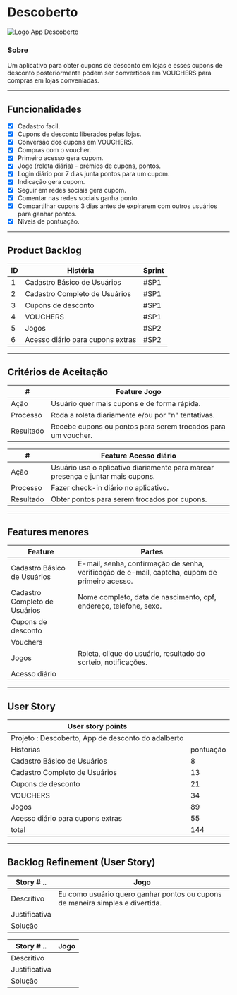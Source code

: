 # Descoberto
![Logo App Descoberto](https://blogger.googleusercontent.com/img/b/R29vZ2xl/AVvXsEhOIX28KFUbhYIzj1LNaOeODE3b5kELRMTNbafvx63agJ_vXjDx4I4EDY6ymQ2UW5Cl68G28OV1GpZ388SZP_fJeXx-dp1uakX__HkJHM6PitzkH2ctjlOb9-J97aKkMq1JAnMtPlctCc04eVXWdpJB-o7mVw7p9ssUZxwEgiAtrByMN909a1kSDQqxRg/s320/Descoberto%20logo.png)

### Sobre
Um aplicativo para obter cupons de desconto em lojas e esses cupons de desconto posteriormente podem ser convertidos em VOUCHERS para compras em lojas conveniadas. 

---
## Funcionalidades
- [x] Cadastro facil.
- [x] Cupons de desconto liberados pelas lojas.
- [x] Conversão dos cupons em VOUCHERS.
- [x] Compras com o voucher. 
- [x] Primeiro acesso gera cupom. 
- [x] Jogo (roleta diária) - prêmios de cupons, pontos.
- [x] Login diário por 7 dias junta pontos para um cupom.
- [x] Indicação gera cupom.
- [x] Seguir em redes sociais gera cupom. 
- [x] Comentar nas redes sociais ganha ponto.
- [x] Compartilhar cupons 3 dias antes de expirarem com outros usuários para ganhar pontos.
- [x] Níveis de pontuação. 

---
## Product Backlog
| ID | História | Sprint |
| --- | --- | --- |
| 1 | Cadastro Básico de Usuários | #SP1 |
| 2 | Cadastro Completo de Usuários | #SP1 |
| 3 | Cupons de desconto | #SP1 |
| 4 | VOUCHERS | #SP1 |
| 5 | Jogos | #SP2 |
| 6 | Acesso diário para cupons extras | #SP2 |

---

## Critérios de Aceitação
| #|Feature Jogo|
| --- | --- |
|Ação | Usuário quer mais cupons e de forma rápida. |
|Processo | Roda a roleta diariamente e/ou por "n" tentativas. |
|Resultado | Recebe cupons ou pontos para serem trocados para um voucher. |

| #|Feature Acesso diário|
| --- | --- | 
|Ação | Usuário usa o aplicativo diariamente para marcar presença e juntar mais cupons.  |
|Processo | Fazer check-in diário no aplicativo.  |
|Resultado  | Obter pontos para serem trocados por cupons.
---
## Features menores
| Feature| Partes|
| --- | --- | 
|Cadastro Básico de Usuários  | E-mail, senha, confirmação de senha, verificação de e-mail, captcha, cupom de primeiro acesso.  |
|Cadastro Completo de Usuários  | Nome completo, data de nascimento, cpf, endereço, telefone, sexo. |
|Cupons de desconto | |
| Vouchers | |
| Jogos | Roleta, clique do usuário, resultado do sorteio, notificações.|
| Acesso diário | |
---
## User Story
| User story points ||
| --- | --- |
| Projeto : Descoberto, App de desconto do adalberto |
| Historias | pontuação |
| Cadastro Básico de Usuários | 8 |
| Cadastro Completo de Usuários | 13 |
| Cupons de desconto | 21 |
| VOUCHERS | 34 |
| Jogos | 89 |
| Acesso diário para cupons extras | 55 |
| total | 144 |
---
## Backlog Refinement (User Story)
| Story # .. | Jogo | 
| --- | --- | 
| Descritivo  | Eu como usuário quero ganhar pontos ou cupons de maneira simples e divertida.   |
| Justificativa  | |
| Solução  | |

| Story # .. | Jogo | 
| --- | --- | 
| Descritivo |   |
| Justificativa  | |
| Solução  | |